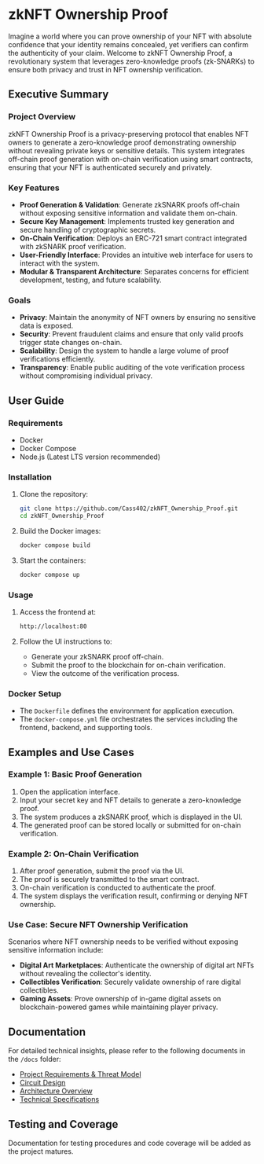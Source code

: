 # zkNFT Ownership Proof

Imagine a world where you can prove ownership of your NFT with absolute confidence that your identity remains concealed, yet verifiers can confirm the authenticity of your claim. Welcome to zkNFT Ownership Proof, a revolutionary system that leverages zero-knowledge proofs (zk-SNARKs) to ensure both privacy and trust in NFT ownership verification.

## Executive Summary

### Project Overview

zkNFT Ownership Proof is a privacy-preserving protocol that enables NFT owners to generate a zero-knowledge proof demonstrating ownership without revealing private keys or sensitive details. This system integrates off-chain proof generation with on-chain verification using smart contracts, ensuring that your NFT is authenticated securely and privately.

### Key Features

- **Proof Generation & Validation**: Generate zkSNARK proofs off-chain without exposing sensitive information and validate them on-chain.
- **Secure Key Management**: Implements trusted key generation and secure handling of cryptographic secrets.
- **On-Chain Verification**: Deploys an ERC-721 smart contract integrated with zkSNARK proof verification.
- **User-Friendly Interface**: Provides an intuitive web interface for users to interact with the system.
- **Modular & Transparent Architecture**: Separates concerns for efficient development, testing, and future scalability.

### Goals

- **Privacy**: Maintain the anonymity of NFT owners by ensuring no sensitive data is exposed.
- **Security**: Prevent fraudulent claims and ensure that only valid proofs trigger state changes on-chain.
- **Scalability**: Design the system to handle a large volume of proof verifications efficiently.
- **Transparency**: Enable public auditing of the vote verification process without compromising individual privacy.

## User Guide

### Requirements

- Docker
- Docker Compose
- Node.js (Latest LTS version recommended)

### Installation

1. Clone the repository:

   ```sh
   git clone https://github.com/Cass402/zkNFT_Ownership_Proof.git
   cd zkNFT_Ownership_Proof
   ```

2. Build the Docker images:

   ```sh
   docker compose build
   ```

3. Start the containers:

   ```sh
   docker compose up
   ```

### Usage

1. Access the frontend at:

   ```sh
   http://localhost:80
   ```

2. Follow the UI instructions to:
   - Generate your zkSNARK proof off-chain.
   - Submit the proof to the blockchain for on-chain verification.
   - View the outcome of the verification process.

### Docker Setup

- The `Dockerfile` defines the environment for application execution.
- The `docker-compose.yml` file orchestrates the services including the frontend, backend, and supporting tools.

## Examples and Use Cases

### Example 1: Basic Proof Generation

1. Open the application interface.
2. Input your secret key and NFT details to generate a zero-knowledge proof.
3. The system produces a zkSNARK proof, which is displayed in the UI.
4. The generated proof can be stored locally or submitted for on-chain verification.

### Example 2: On-Chain Verification

1. After proof generation, submit the proof via the UI.
2. The proof is securely transmitted to the smart contract.
3. On-chain verification is conducted to authenticate the proof.
4. The system displays the verification result, confirming or denying NFT ownership.

### Use Case: Secure NFT Ownership Verification

Scenarios where NFT ownership needs to be verified without exposing sensitive information include:

- **Digital Art Marketplaces**: Authenticate the ownership of digital art NFTs without revealing the collector's identity.
- **Collectibles Verification**: Securely validate ownership of rare digital collectibles.
- **Gaming Assets**: Prove ownership of in-game digital assets on blockchain-powered games while maintaining player privacy.

## Documentation

For detailed technical insights, please refer to the following documents in the `/docs` folder:

- [Project Requirements & Threat Model](docs/requirements_and_threat_model.md)
- [Circuit Design](docs/circuit_design.md)
- [Architecture Overview](docs/architecture.md)
- [Technical Specifications](docs/technical_specifications.md)

## Testing and Coverage

Documentation for testing procedures and code coverage will be added as the project matures.
